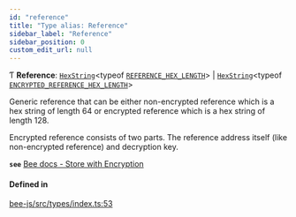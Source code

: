 ```yaml
---
id: "reference"
title: "Type alias: Reference"
sidebar_label: "Reference"
sidebar_position: 0
custom_edit_url: null
---
```


Ƭ **Reference**: [`HexString`](utils.hexstring.md)<typeof [`REFERENCE_HEX_LENGTH`](../variables/reference_hex_length.md)\> \| [`HexString`](utils.hexstring.md)<typeof [`ENCRYPTED_REFERENCE_HEX_LENGTH`](../variables/encrypted_reference_hex_length.md)\>

Generic reference that can be either non-encrypted reference which is a hex string of length 64 or encrypted
reference which is a hex string of length 128.

Encrypted reference consists of two parts. The reference address itself (like non-encrypted reference) and decryption key.

**`see`** [Bee docs - Store with Encryption](https://docs.ethswarm.org/docs/access-the-swarm/store-with-encryption)

#### Defined in

[bee-js/src/types/index.ts:53](https://github.com/ethersphere/bee-js/blob/5b112bf/src/types/index.ts#L53)
